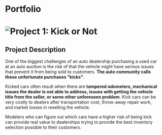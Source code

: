# Portfolio

# ![Project 1: Kick or Not](https://github.com/Utkarsh736/Kick-or-not)

## Project Description

One of the biggest challenges of an auto dealership purchasing a used car at an auto auction is the risk of that the vehicle might have serious issues that prevent it from being sold to customers. **The auto community calls these unfortunate purchases "kicks"**.

Kicked cars often result when there are **tampered odometers, mechanical issues the dealer is not able to address, issues with getting the vehicle title from the seller, or some other unforeseen problem**. Kick cars can be very costly to dealers after transportation cost, throw-away repair work, and market losses in reselling the vehicle.

Modelers who can figure out which cars have a higher risk of being kick can provide real value to dealerships trying to provide the best inventory selection possible to their customers.
